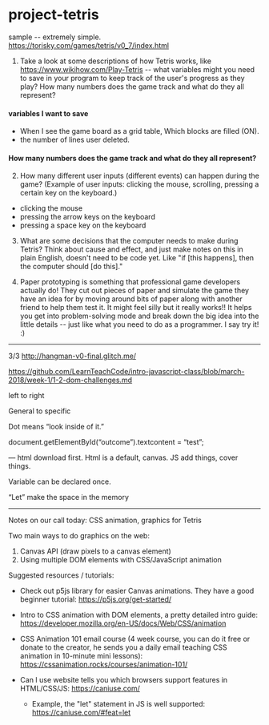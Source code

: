# project-tetris

sample -- extremely simple.
https://torisky.com/games/tetris/v0_7/index.html

1) Take a look at some descriptions of how Tetris works, like https://www.wikihow.com/Play-Tetris -- what variables might you need to save in your program to keep track of the user's progress as they play? How many numbers does the game track and what do they all represent?

#### variables I want to save
- When I see the game board as a grid table, Which blocks are filled (ON).
- the number of lines user deleted.

#### How many numbers does the game track and what do they all represent?



2) How many different user inputs (different events) can happen during the game? (Example of user inputs: clicking the mouse, scrolling, pressing a certain key on the keyboard.)

- clicking the mouse
- pressing the arrow keys on the keyboard
- pressing a space key on the keyboard

3) What are some decisions that the computer needs to make during Tetris? Think about cause and effect, and just make notes on this in plain English, doesn't need to be code yet. Like "if [this happens], then the computer should [do this]."

4) Paper prototyping is something that professional game developers actually do! They cut out pieces of paper and simulate the game they have an idea for by moving around bits of paper along with another friend to help them test it. It might feel silly but it really works!! It helps you get into problem-solving mode and break down the big idea into the little details -- just like what you need to do as a programmer. I say try it! :)

<hr>

3/3
http://hangman-v0-final.glitch.me/

https://github.com/LearnTeachCode/intro-javascript-class/blob/march-2018/week-1/1-2-dom-challenges.md

left to right

General to specific

Dot means “look inside of it.”

document.getElementById(“outcome”).textcontent = “test”;

— html download first. Html is a default, canvas. JS add things, cover things.

Variable can be declared once.

“Let” make the space in the memory

<hr>

Notes on our call today: CSS animation, graphics for Tetris

Two main ways to do graphics on the web:
1) Canvas API (draw pixels to a canvas element)
2) Using multiple DOM elements with CSS/JavaScript animation

Suggested resources / tutorials:
- Check out p5js library for easier Canvas animations. They have a good beginner tutorial:
https://p5js.org/get-started/

- Intro to CSS animation with DOM elements, a pretty detailed intro guide:
https://developer.mozilla.org/en-US/docs/Web/CSS/animation

- CSS Animation 101 email course (4 week course, you can do it free or donate to the creator, he sends you a daily email teaching CSS animation in 10-minute mini lessons):
https://cssanimation.rocks/courses/animation-101/

- Can I use website tells you which browsers support features in HTML/CSS/JS:
https://caniuse.com/
   - Example, the "let" statement in JS is well supported: https://caniuse.com/#feat=let
